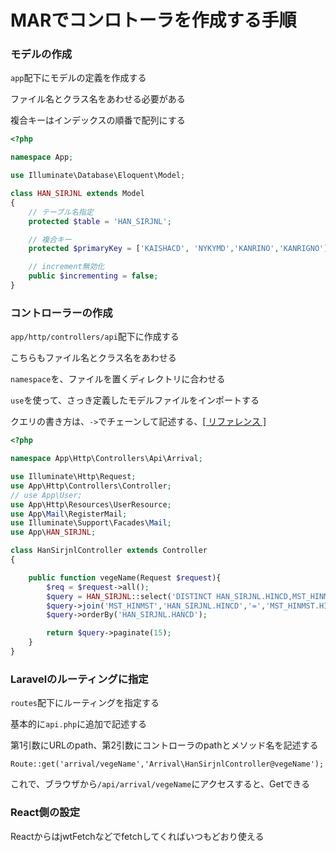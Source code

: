 # MARでコンロトーラを作成する手順

### モデルの作成

`app`配下にモデルの定義を作成する

ファイル名とクラス名をあわせる必要がある

複合キーはインデックスの順番で配列にする

```php
<?php

namespace App;

use Illuminate\Database\Eloquent\Model;

class HAN_SIRJNL extends Model
{
    // テーブル名指定
    protected $table = 'HAN_SIRJNL';

    // 複合キー
    protected $primaryKey = ['KAISHACD', 'NYKYMD','KANRINO','KANRIGNO'];

    // increment無効化
    public $incrementing = false;
}
```

### コントローラーの作成

`app/http/controllers/api`配下に作成する

こちらもファイル名とクラス名をあわせる

`namespace`を、ファイルを置くディレクトリに合わせる

`use`を使って、さっき定義したモデルファイルをインポートする

クエリの書き方は、`->`でチェーンして記述する、[[ リファレンス ]](https://readouble.com/laravel/5.7/ja/eloquent.html)

```php
<?php

namespace App\Http\Controllers\Api\Arrival;

use Illuminate\Http\Request;
use App\Http\Controllers\Controller;
// use App\User;
use App\Http\Resources\UserResource;
use App\Mail\RegisterMail;
use Illuminate\Support\Facades\Mail;
use App\HAN_SIRJNL;

class HanSirjnlController extends Controller
{

    public function vegeName(Request $request){
        $req = $request->all();
        $query = HAN_SIRJNL::select('DISTINCT HAN_SIRJNL.HINCD,MST_HINMST.HINNMJ');
        $query->join('MST_HINMST','HAN_SIRJNL.HINCD','=','MST_HINMST.HINCD');
        $query->orderBy('HAN_SIRJNL.HANCD');

        return $query->paginate(15);
    }
}

```

### Laravelのルーティングに指定

`routes`配下にルーティングを指定する

基本的に`api.php`に追加で記述する

第1引数にURLのpath、第2引数にコントローラのpathとメソッド名を記述する

```
Route::get('arrival/vegeName','Arrival\HanSirjnlController@vegeName');
```

これで、ブラウザから`/api/arrival/vegeName`にアクセスすると、Getできる

### React側の設定

ReactからはjwtFetchなどでfetchしてくればいつもどおり使える
